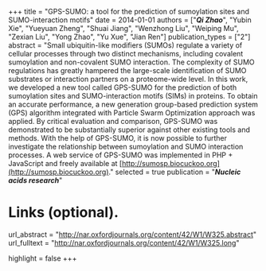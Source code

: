 +++
title = "GPS-SUMO: a tool for the prediction of sumoylation sites and SUMO-interaction motifs"
date = 2014-01-01
authors = ["***Qi Zhao***", "Yubin Xie", "Yueyuan Zheng", "Shuai Jiang", "Wenzhong Liu", "Weiping Mu", "Zexian Liu", "Yong Zhao", "Yu Xue", "Jian Ren"]
publication_types = ["2"]
abstract = "Small ubiquitin-like modifiers (SUMOs) regulate a variety of cellular processes through two distinct mechanisms, including covalent sumoylation and non-covalent SUMO interaction. The complexity of SUMO regulations has greatly hampered the large-scale identification of SUMO substrates or interaction partners on a proteome-wide level. In this work, we developed a new tool called GPS-SUMO for the prediction of both sumoylation sites and SUMO-interaction motifs (SIMs) in proteins. To obtain an accurate performance, a new generation group-based prediction system (GPS) algorithm integrated with Particle Swarm Optimization approach was applied. By critical evaluation and comparison, GPS-SUMO was demonstrated to be substantially superior against other existing tools and methods. With the help of GPS-SUMO, it is now possible to further investigate the relationship between sumoylation and SUMO interaction processes. A web service of GPS-SUMO was implemented in PHP + JavaScript and freely available at [http://sumosp.biocuckoo.org](http://sumosp.biocuckoo.org)."
selected = true
publication = "***Nucleic acids research***"

# Links (optional).
url_abstract = "http://nar.oxfordjournals.org/content/42/W1/W325.abstract"
url_fulltext = "http://nar.oxfordjournals.org/content/42/W1/W325.long"

highlight = false
+++

